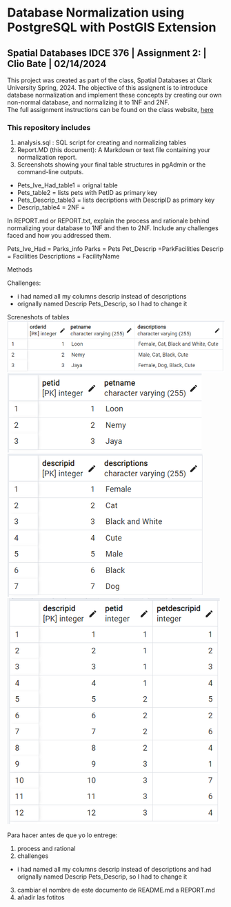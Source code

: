 # Database Normalization using PostgreSQL with PostGIS Extension 
## Spatial Databases IDCE 376 | Assignment 2: | Clio Bate | 02/14/2024

This project was created as part of the class, Spatial Databases at Clark University Spring, 2024. The objective of this assignent is to introduce database normalization and implement these concepts by creating our own non-normal database, and normalizing it to 1NF and 2NF.  
The full assignment instructions can be found on the class website, [here](https://studyingplace.space/spatial-database/labs/A2-Database_Normalization.html)

### This repository includes
1. analysis.sql : SQL script for creating and normalizing tables
1. Report.MD (this document): A Markdown or text file containing your normalization report.
1. Screenshots showing your final table structures in pgAdmin or the command-line outputs.  
- Pets_Ive_Had_table1 = orignal table 
- Pets_table2 = lists pets with PetID as primary key
- Pets_Descrip_table3 = lists decriptions with DescripID as primary key
- Descrip_table4  = 2NF = 


In REPORT.md or REPORT.txt, explain the process and rationale behind normalizing your database to 1NF and then to 2NF. Include any challenges faced and how you addressed them.


Pets_Ive_Had = Parks_info
Parks = Pets
Pet_Descrip =ParkFacilities
Descrip = Facilities
Descriptions = FacilityName


Methods

Challenges:
- i had named all my columns descrip instead of descriptions  
- orignally named Descrip Pets_Descrip, so I had to change it 


Screneshots of tables
![Pets_Ive_Had Table](Pets_Ive_Had_table1.png)
![Pets Table](Pets_table2.png)
![Pet_Descrip Table](Pet_Descrip_table3.png)
![Descrip Table](Descrip_table4.png)

Para hacer antes de que yo lo entrege:
1. process and rational
2. challenges
- i had named all my columns descrip instead of descriptions and had orignally named Descrip Pets_Descrip, so I had to change it 
3. cambiar el nombre de este documento de README.md a REPORT.md
4. añadir las fotitos